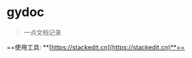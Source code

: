 # gydoc
> 一点文档记录

==使用工具: **[https://stackedit.cn](https://stackedit.cn)**==
<!--stackedit_data:
eyJoaXN0b3J5IjpbMTEzNjgyODc1N119
-->
